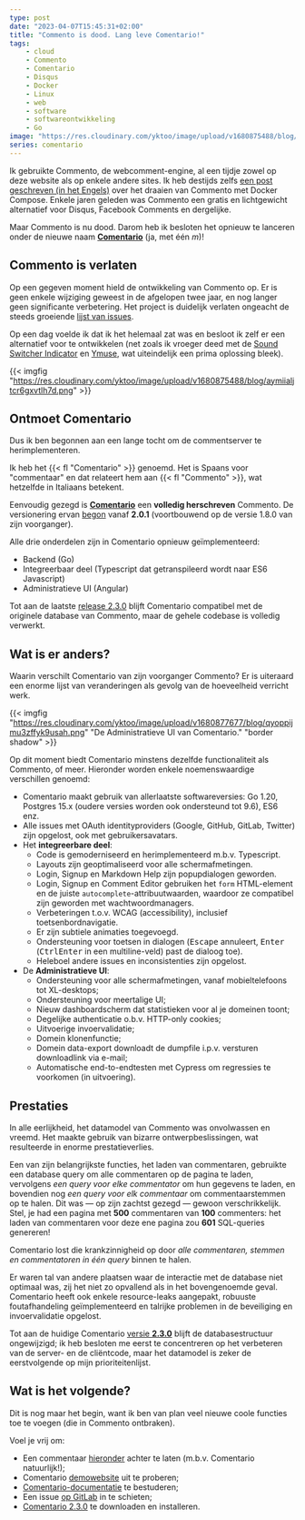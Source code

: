 ```yaml
---
type: post
date: "2023-04-07T15:45:31+02:00"
title: "Commento is dood. Lang leve Comentario!"
tags:
    - cloud
    - Commento
    - Comentario
    - Disqus
    - Docker
    - Linux
    - web
    - software
    - softwareontwikkeling
    - Go
image: "https://res.cloudinary.com/yktoo/image/upload/v1680875488/blog/aymiialjtcr6gxvtlh7d.png"
series: comentario
---
```


Ik gebruikte Commento, de webcomment-engine, al een tijdje zowel op deze website als op enkele andere sites. Ik heb destijds zelfs [een post geschreven (in het Engels)](en;0350) over het draaien van Commento met Docker Compose. Enkele jaren geleden was Commento een gratis en lichtgewicht alternatief voor Disqus, Facebook Comments en dergelijke.

Maar Commento is nu dood. Darom heb ik besloten het opnieuw te lanceren onder de nieuwe naam **[Comentario](https://comentario.app/)** (ja, met één *m*)!

<!--more-->

## Commento is verlaten

Op een gegeven moment hield de ontwikkeling van Commento op. Er is geen enkele wijziging geweest in de afgelopen twee jaar, en nog langer geen significante verbetering. Het project is duidelijk verlaten ongeacht de steeds groeiende [lijst van issues](https://gitlab.com/commento/commento/-/issues).

Op een dag voelde ik dat ik het helemaal zat was en besloot ik zelf er een alternatief voor te ontwikkelen (net zoals ik vroeger deed met de [Sound Switcher Indicator](en;/software/sound-switcher-indicator) en [Ymuse](/software/ymuse), wat uiteindelijk een prima oplossing bleek).

{{< imgfig "https://res.cloudinary.com/yktoo/image/upload/v1680875488/blog/aymiialjtcr6gxvtlh7d.png" >}}

## Ontmoet Comentario

Dus ik ben begonnen aan een lange tocht om de commentserver te herimplementeren.

Ik heb het {{< fl "Comentario" >}} genoemd. Het is Spaans voor "commentaar" en dat relateert hem aan {{< fl "Commento" >}}, wat hetzelfde in Italiaans betekent.

Eenvoudig gezegd is **[Comentario](https://comentario.app/)** een **volledig herschreven** Commento. De versionering ervan [begon](https://gitlab.com/comentario/comentario/-/releases) vanaf **2.0.1** (voortbouwend op de versie 1.8.0 van zijn voorganger).

Alle drie onderdelen zijn in Comentario opnieuw geïmplementeerd:

* Backend (Go)
* Integreerbaar deel (Typescript dat getranspileerd wordt naar ES6 Javascript)
* Administratieve UI (Angular)

Tot aan de laatste [release 2.3.0](https://gitlab.com/comentario/comentario/-/releases/v2.3.0) blijft Comentario compatibel met de originele database van Commento, maar de gehele codebase is volledig verwerkt.

## Wat is er anders?

Waarin verschilt Comentario van zijn voorganger Commento? Er is uiteraard een enorme lijst van veranderingen als gevolg van de hoeveelheid verricht werk.

{{< imgfig "https://res.cloudinary.com/yktoo/image/upload/v1680877677/blog/qyoppijmu3zffyk9usah.png" "De Administratieve UI van Comentario." "border shadow" >}}

Op dit moment biedt Comentario minstens dezelfde functionaliteit als Commento, of meer. Hieronder worden enkele noemenswaardige verschillen genoemd:

* Comentario maakt gebruik van allerlaatste softwareversies: Go 1.20, Postgres 15.x (oudere versies worden ook ondersteund tot 9.6), ES6 enz.
* Alle issues met OAuth identityproviders (Google, GitHub, GitLab, Twitter) zijn opgelost, ook met gebruikersavatars.
* Het **integreerbare deel**:
    * Code is gemoderniseerd en herimplementeerd m.b.v. Typescript.
    * Layouts zijn geoptimaliseerd voor alle schermafmetingen.
    * Login, Signup en Markdown Help zijn popupdialogen geworden.
    * Login, Signup en Comment Editor gebruiken het `form` HTML-element en de juiste `autocomplete`-attribuutwaarden, waardoor ze compatibel zijn geworden met wachtwoordmanagers.
    * Verbeteringen t.o.v. WCAG (accessibility), inclusief toetsenbordnavigatie.
    * Er zijn subtiele animaties toegevoegd.
    * Ondersteuning voor toetsen in dialogen (<kbd>Escape</kbd> annuleert, <kbd>Enter</kbd> (<kbd>Ctrl</kbd><kbd>Enter</kbd> in een multiline-veld) past de dialoog toe).
    * Heleboel andere issues en inconsistenties zijn opgelost.
* De **Administratieve UI**:
    * Ondersteuning voor alle schermafmetingen, vanaf mobieltelefoons tot XL-desktops;
    * Ondersteuning voor meertalige UI;
    * Nieuw dashboardscherm dat statistieken voor al je domeinen toont;
    * Degelijke authenticatie o.b.v. HTTP-only cookies;
    * Uitvoerige invoervalidatie;
    * Domein klonenfunctie;
    * Domein data-export downloadt de dumpfile i.p.v. versturen downloadlink via e-mail;
  * Automatische end-to-endtesten met Cypress om regressies te voorkomen (in uitvoering).

## Prestaties

In alle eerlijkheid, het datamodel van Commento was onvolwassen en vreemd. Het maakte gebruik van bizarre ontwerpbeslissingen, wat resulteerde in enorme prestatieverlies.

Een van zijn belangrijkste functies, het laden van commentaren, gebruikte een database query om alle commentaren op de pagina te laden, vervolgens *een query voor elke commentator* om hun gegevens te laden, en bovendien nog *een query voor elk commentaar* om commentaarstemmen op te halen. Dit was — op zijn zachtst gezegd — gewoon verschrikkelijk. Stel, je had een pagina met **500** commentaren van **100** commenters: het laden van commentaren voor deze ene pagina zou **601** SQL-queries genereren!

Comentario lost die krankzinnigheid op door *alle commentaren, stemmen en commentatoren in één query* binnen te halen.

Er waren tal van andere plaatsen waar de interactie met de database niet optimaal was, zij het niet zo opvallend als in het bovengenoemde geval. Comentario heeft ook enkele resource-leaks aangepakt, robuuste foutafhandeling geïmplementeerd en talrijke problemen in de beveiliging en invoervalidatie opgelost.

Tot aan de huidige Comentario [versie **2.3.0**](https://gitlab.com/comentario/comentario/-/releases/v2.3.0) blijft de databasestructuur ongewijzigd; ik heb besloten me eerst te concentreren op het verbeteren van de server- en de cliëntcode, maar het datamodel is zeker de eerstvolgende op mijn prioriteitenlijst.

## Wat is het volgende?

Dit is nog maar het begin, want ik ben van plan veel nieuwe coole functies toe te voegen (die in Commento ontbraken).

Voel je vrij om:

* Een commentaar [hieronder](#blog-post-comments) achter te laten (m.b.v. Comentario natuurlijk!);
* Comentario [demowebsite](https://demo.comentario.app/) uit te proberen;
* [Comentario-documentatie](https://docs.comentario.app/) te bestuderen;
* Een issue [op GitLab](https://gitlab.com/comentario/comentario) in te schieten;
* [Comentario 2.3.0](https://gitlab.com/comentario/comentario/-/releases/v2.3.0) te downloaden en installeren.
